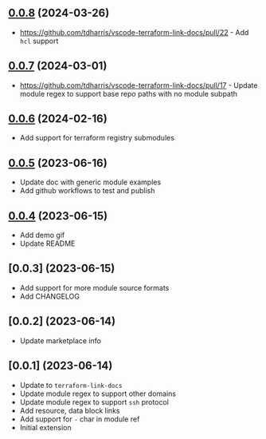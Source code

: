 ## [0.0.8](https://github.com/tdharris/vscode-terraform-link-docs/compare/v0.0.7...v0.0.8) (2024-03-26)

- https://github.com/tdharris/vscode-terraform-link-docs/pull/22 - Add `hcl` support

## [0.0.7](https://github.com/tdharris/vscode-terraform-link-docs/compare/v0.0.6...v0.0.7) (2024-03-01)

- https://github.com/tdharris/vscode-terraform-link-docs/pull/17 - Update module regex to support base repo paths with no module subpath

## [0.0.6](https://github.com/tdharris/vscode-terraform-link-docs/compare/v0.0.5...v0.0.6) (2024-02-16)

- Add support for terraform registry submodules

## [0.0.5](https://github.com/tdharris/vscode-terraform-link-docs/compare/v0.0.4...v0.0.5) (2023-06-16)

- Update doc with generic module examples
- Add github workflows to test and publish

## [0.0.4](https://github.com/tdharris/vscode-terraform-link-docs/compare/v0.0.3...v0.0.4) (2023-06-15)

- Add demo gif
- Update README

## [0.0.3] (2023-06-15)

- Add support for more module source formats
- Add CHANGELOG

## [0.0.2] (2023-06-14)

- Update marketplace info

## [0.0.1] (2023-06-14)

- Update to `terraform-link-docs`
- Update module regex to support other domains
- Update module regex to support `ssh` protocol
- Add resource, data block links
- Add support for `-` char in module ref
- Initial extension
